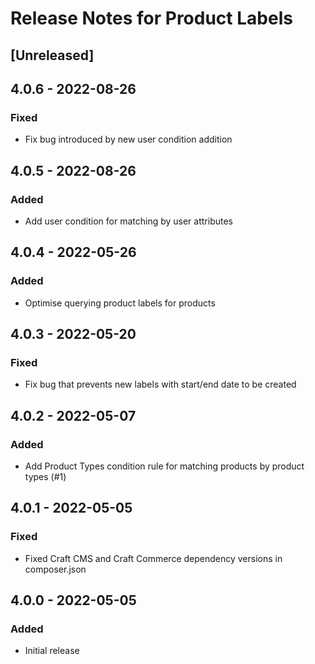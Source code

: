 # Release Notes for Product Labels

## [Unreleased]

## 4.0.6 - 2022-08-26
### Fixed
- Fix bug introduced by new user condition addition

## 4.0.5 - 2022-08-26
### Added
- Add user condition for matching by user attributes

## 4.0.4 - 2022-05-26
### Added
- Optimise querying product labels for products

## 4.0.3 - 2022-05-20
### Fixed
- Fix bug that prevents new labels with start/end date to be created

## 4.0.2 - 2022-05-07
### Added
- Add Product Types condition rule for matching products by product types (#1)

[#1]: https://github.com/thepixelage/craft-productlabels/issues/1

## 4.0.1 - 2022-05-05
### Fixed
- Fixed Craft CMS and Craft Commerce dependency versions in composer.json

## 4.0.0 - 2022-05-05
### Added
- Initial release

